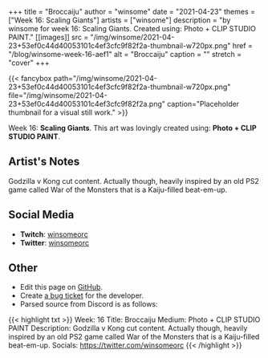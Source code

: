 +++
title =       "Broccaiju"
author =      "winsome"
date =        "2021-04-23"
themes =      ["Week 16: Scaling Giants"]
artists =     ["winsome"]
description = "by winsome for week 16: Scaling Giants. Created using: Photo + CLIP STUDIO PAINT."
[[images]]
      src = "/img/winsome/2021-04-23+53ef0c44d40053101c4ef3cfc9f82f2a-thumbnail-w720px.png"
      href = "/blog/winsome-week-16-aef1"
      alt = "Broccaiju"
      caption = ""
      stretch = "cover"
+++

{{< fancybox path="/img/winsome/2021-04-23+53ef0c44d40053101c4ef3cfc9f82f2a-thumbnail-w720px.png" file="/img/winsome/2021-04-23+53ef0c44d40053101c4ef3cfc9f82f2a.png" caption="Placeholder thumbnail for a visual still work." >}}


Week 16: **Scaling Giants**. This art was lovingly created using: **Photo + CLIP STUDIO PAINT**.

## Artist's Notes

Godzilla v Kong cut content. Actually though, heavily inspired by an old PS2 game called War of the Monsters that is a Kaiju-filled beat-em-up.

## Social Media

- **Twitch**: <a href='https://twitch.tv/winsomeorc' target='_blank'>winsomeorc</a>
- **Twitter**: <a href='https://twitter.com/winsomeorc' target='_blank'>winsomeorc</a>

## Other

- Edit this page on [GitHub](https://github.com/teaminkling/web-refresh/edit/main/content/blog/winsome-week-16-aef1.md).
- Create [a bug ticket](https://github.com/teaminkling/web-refresh/issues/new?assignees=&labels=bug&template=problem-report.md&title=) for the developer.
- Parsed source from Discord is as follows:

{{< highlight txt >}}
Week: 16
Title: Broccaiju
Medium: Photo + CLIP STUDIO PAINT
Description: Godzilla v Kong cut content. Actually though, heavily inspired by an old PS2 game called War of the Monsters that is a Kaiju-filled beat-em-up.
Socials: https://twitter.com/winsomeorc
{{< /highlight >}}